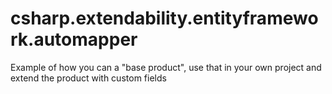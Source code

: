 # csharp.extendability.entityframework.automapper
Example of how you can a "base product", use that in your own project and extend the product with custom fields
